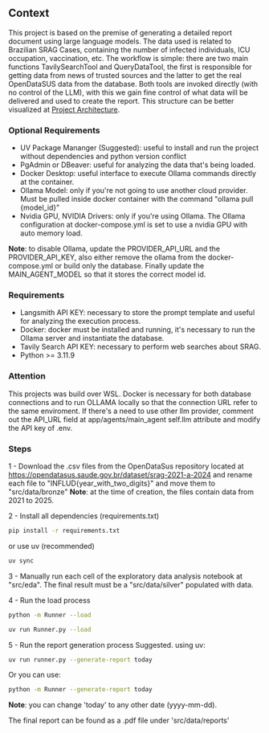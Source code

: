 ## Context
This project is based on the premise of generating a detailed report document using large language models. The data used is related to Brazilian SRAG Cases, containing the number of infected individuals, ICU occupation, vaccination, etc. The workflow is simple: there are two main functions TavilySearchTool and QueryDataTool, the first is responsible for getting data from news of trusted sources and the latter to get the real OpenDataSUS data from the database. Both tools are invoked directly (with no control of the LLM), with this we gain fine control of what data will be delivered and used to create the report. This structure can be better visualized at 
[Project Architecture](architecture.pdf).

### Optional Requirements
- UV Package Mananger (Suggested): useful to install and run the project without dependencies and python version conflict 
- PgAdmin or DBeaver: useful for analyzing the data that's being loaded.
- Docker Desktop: useful interface to execute Ollama commands directly at the container.
- Ollama Model: only if you're not going to use another cloud provider. Must be pulled inside docker container with the command "ollama pull {model_id}" 
- Nvidia GPU, NVIDIA Drivers: only if you're using Ollama. The Ollama configuration at docker-compose.yml is set to use a nvidia GPU with auto memory load. 

**Note**: to disable Ollama, update the PROVIDER_API_URL and the PROVIDER_API_KEY, also either remove the ollama from the docker-compose.yml or build only the database. Finally update the MAIN_AGENT_MODEL so that it stores the correct model id.

### Requirements

- Langsmith API KEY: necessary to store the prompt template and useful for analyzing the execution process.
- Docker: docker must be installed and running, it's necessary to run the Ollama server and instantiate the database.
- Tavily Search API KEY: necessary to perform web searches about SRAG.
- Python >= 3.11.9

### Attention
This projects was build over WSL. Docker is necessary for both database connections and to run OLLAMA locally so that the connection URL refer to the same enviroment. If there's a need to use other llm provider, comment out the API_URL field at app/agents/main_agent self.llm attribute and modify the API key of .env. 

### Steps
1 - Download the .csv files from the OpenDataSus repository located at https://opendatasus.saude.gov.br/dataset/srag-2021-a-2024 and rename each file to "INFLUD{year_with_two_digits}" and move them to "src/data/bronze"
**Note**: at the time of creation, the files contain data from 2021 to 2025.

2 - Install all dependencies (requirements.txt)
```bash
pip install -r requirements.txt
``` 
or use uv (recommended)

```bash
uv sync
``` 
3 - Manually run each cell of the exploratory data analysis notebook at "src/eda". The final result must be a "src/data/silver" populated with data.

4 - Run the load process 
```bash
python -m Runner --load
``` 

```bash
uv run Runner.py --load
``` 
5 - Run the report generation process 
Suggested. using uv:
```bash
uv run runner.py --generate-report today
``` 
Or you can use:
```bash
python -m Runner --generate-report today
``` 

**Note**: you can change 'today' to any other date (yyyy-mm-dd).

The final report can be found as a .pdf file under 'src/data/reports'
